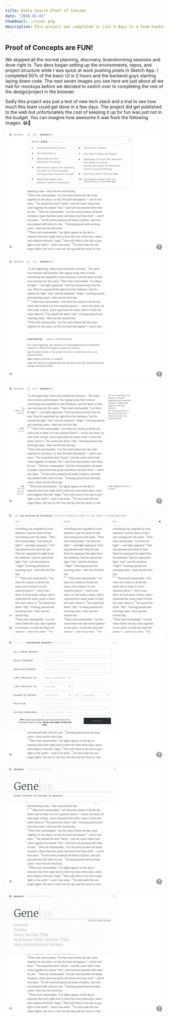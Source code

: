 ```yaml
---
title: Bible Search Proof of Concept
date: "2016-01-01"
thumbnail: ./cover.png
description: This project was completed in just 4 days in a team hackathon in Austin Texas.
---
```


## Proof of Concepts are FUN!

We skipped all the normal planning, discovery, brainstorming sessions and dove right in. Two devs began setting up the environments, repos, and project structure while I was quick at work pushing pixels in Sketch App. I completed 50% of the basic UI in 2 hours and the backend guys starting laying down code. The next seven images you see here are just about all we had for mockups before we decided to switch over to completing the rest of the design/project in the browser.

Sadly this project was just a test of new tech stack and a trial to see how much this team could get done in a few days. The project did get published to the web but unfortunately the cost of keeping it up for fun was just not in the budget. You can imagine how awesome it was from the following images. 😂🤯

<div class="kg-card kg-image-card kg-width-full">

![BibleSearch Proof Of Concept](./bs-poc-1.png)

</div>

<div class="kg-card kg-image-card kg-width-full">

![BibleSearch Proof Of Concept](./bs-poc-2.png)

</div>

<div class="kg-card kg-image-card kg-width-full">

![BibleSearch Proof Of Concept](./bs-poc-3.png)

</div>

<div class="kg-card kg-image-card kg-width-full">

![BibleSearch Proof Of Concept](./bs-poc-4.png)

</div>

<div class="kg-card kg-image-card kg-width-full">

![BibleSearch Proof Of Concept](./bs-poc-5.png)

</div>

<div class="kg-card kg-image-card kg-width-full">

![BibleSearch Proof Of Concept](./bs-poc-6.png)

</div>

<div class="kg-card kg-image-card kg-width-full">

![BibleSearch Proof Of Concept](./bs-poc-7.png)

</div>
